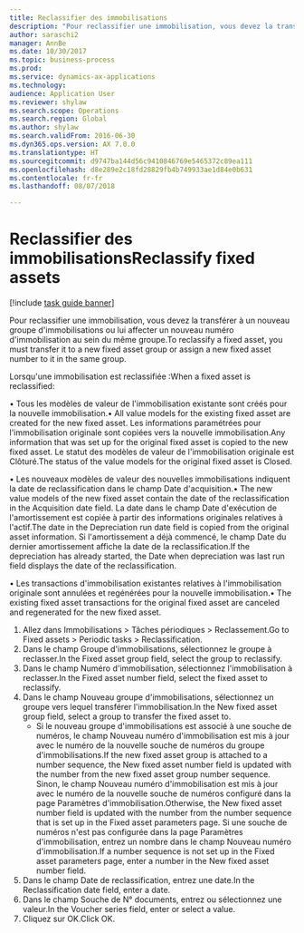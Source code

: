 ```yaml
--- 
title: Reclassifier des immobilisations
description: "Pour reclassifier une immobilisation, vous devez la transférer à un nouveau groupe d'immobilisations ou lui affecter un nouveau numéro d'immobilisation au sein du même groupe."
author: saraschi2
manager: AnnBe
ms.date: 10/30/2017
ms.topic: business-process
ms.prod: 
ms.service: dynamics-ax-applications
ms.technology: 
audience: Application User
ms.reviewer: shylaw
ms.search.scope: Operations
ms.search.region: Global
ms.author: shylaw
ms.search.validFrom: 2016-06-30
ms.dyn365.ops.version: AX 7.0.0
ms.translationtype: HT
ms.sourcegitcommit: d9747ba144d56c9410846769e5465372c89ea111
ms.openlocfilehash: d8e289e2c18fd28829fb4b749933ae1d84e0b631
ms.contentlocale: fr-fr
ms.lasthandoff: 08/07/2018

---
```

# <a name="reclassify-fixed-assets"></a><span data-ttu-id="8b616-103">Reclassifier des immobilisations</span><span class="sxs-lookup"><span data-stu-id="8b616-103">Reclassify fixed assets</span></span>

[!include [task guide banner](../../includes/task-guide-banner.md)]

<span data-ttu-id="8b616-104">Pour reclassifier une immobilisation, vous devez la transférer à un nouveau groupe d'immobilisations ou lui affecter un nouveau numéro d'immobilisation au sein du même groupe.</span><span class="sxs-lookup"><span data-stu-id="8b616-104">To reclassify a fixed asset, you must transfer it to a new fixed asset group or assign a new fixed asset number to it in the same group.</span></span> 

<span data-ttu-id="8b616-105">Lorsqu'une immobilisation est reclassifiée :</span><span class="sxs-lookup"><span data-stu-id="8b616-105">When a fixed asset is reclassified:</span></span>

<span data-ttu-id="8b616-106">• Tous les modèles de valeur de l'immobilisation existante sont créés pour la nouvelle immobilisation.</span><span class="sxs-lookup"><span data-stu-id="8b616-106">• All value models for the existing fixed asset are created for the new fixed asset.</span></span> <span data-ttu-id="8b616-107">Les informations paramétrées pour l'immobilisation originale sont copiées vers la nouvelle immobilisation.</span><span class="sxs-lookup"><span data-stu-id="8b616-107">Any information that was set up for the original fixed asset is copied to the new fixed asset.</span></span> <span data-ttu-id="8b616-108">Le statut des modèles de valeur de l'immobilisation originale est Clôturé.</span><span class="sxs-lookup"><span data-stu-id="8b616-108">The status of the value models for the original fixed asset is Closed.</span></span> 

<span data-ttu-id="8b616-109">• Les nouveaux modèles de valeur des nouvelles immobilisations indiquent la date de reclassification dans le champ Date d'acquisition.</span><span class="sxs-lookup"><span data-stu-id="8b616-109">• The new value models of the new fixed asset contain the date of the reclassification in the Acquisition date field.</span></span> <span data-ttu-id="8b616-110">La date dans le champ Date d'exécution de l'amortissement est copiée à partir des informations originales relatives à l'actif.</span><span class="sxs-lookup"><span data-stu-id="8b616-110">The date in the Depreciation run date field is copied from the original asset information.</span></span> <span data-ttu-id="8b616-111">Si l'amortissement a déjà commencé, le champ Date du dernier amortissement affiche la date de la reclassification.</span><span class="sxs-lookup"><span data-stu-id="8b616-111">If the depreciation has already started, the Date when depreciation was last run field displays the date of the reclassification.</span></span> 

<span data-ttu-id="8b616-112">• Les transactions d'immobilisation existantes relatives à l'immobilisation originale sont annulées et regénérées pour la nouvelle immobilisation.</span><span class="sxs-lookup"><span data-stu-id="8b616-112">• The existing fixed asset transactions for the original fixed asset are canceled and regenerated for the new fixed asset.</span></span>

1. <span data-ttu-id="8b616-113">Allez dans Immobilisations > Tâches périodiques > Reclassement.</span><span class="sxs-lookup"><span data-stu-id="8b616-113">Go to Fixed assets > Periodic tasks > Reclassification.</span></span>
2. <span data-ttu-id="8b616-114">Dans le champ Groupe d'immobilisations, sélectionnez le groupe à reclasser.</span><span class="sxs-lookup"><span data-stu-id="8b616-114">In the Fixed asset group field, select the group to reclassify.</span></span>
3. <span data-ttu-id="8b616-115">Dans le champ Numéro d'immobilisation, sélectionnez l'immobilisation à reclasser.</span><span class="sxs-lookup"><span data-stu-id="8b616-115">In the Fixed asset number field, select the fixed asset to reclassify.</span></span>
4. <span data-ttu-id="8b616-116">Dans le champ Nouveau groupe d'immobilisations, sélectionnez un groupe vers lequel transférer l'immobilisation.</span><span class="sxs-lookup"><span data-stu-id="8b616-116">In the New fixed asset group field, select a group to transfer the fixed asset to.</span></span>
    * <span data-ttu-id="8b616-117">Si le nouveau groupe d'immobilisations est associé à une souche de numéros, le champ Nouveau numéro d'immobilisation est mis à jour avec le numéro de la nouvelle souche de numéros du groupe d'immobilisations.</span><span class="sxs-lookup"><span data-stu-id="8b616-117">If the new fixed asset group is attached to a number sequence, the New fixed asset number field is updated with the number from the new fixed asset group number sequence.</span></span> <span data-ttu-id="8b616-118">Sinon, le champ Nouveau numéro d'immobilisation est mis à jour avec le numéro de la nouvelle souche de numéros configuré dans la page Paramètres d'immobilisation.</span><span class="sxs-lookup"><span data-stu-id="8b616-118">Otherwise, the New fixed asset number field is updated with the number from the number sequence that is set up in the Fixed asset parameters page.</span></span> <span data-ttu-id="8b616-119">Si une souche de numéros n'est pas configurée dans la page Paramètres d'immobilisation, entrez un nombre dans le champ Nouveau numéro d'immobilisation.</span><span class="sxs-lookup"><span data-stu-id="8b616-119">If a number sequence is not set up in the Fixed asset parameters page, enter a number in the New fixed asset number field.</span></span>  
5. <span data-ttu-id="8b616-120">Dans le champ Date de reclassification, entrez une date.</span><span class="sxs-lookup"><span data-stu-id="8b616-120">In the Reclassification date field, enter a date.</span></span>
6. <span data-ttu-id="8b616-121">Dans le champ Souche de N° documents, entrez ou sélectionnez une valeur.</span><span class="sxs-lookup"><span data-stu-id="8b616-121">In the Voucher series field, enter or select a value.</span></span>
7. <span data-ttu-id="8b616-122">Cliquez sur OK.</span><span class="sxs-lookup"><span data-stu-id="8b616-122">Click OK.</span></span>


